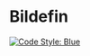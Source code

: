# Bildefin

[![Code Style: Blue](https://img.shields.io/badge/code%20style-blue-4495d1.svg)](https://github.com/invenia/BlueStyle)
